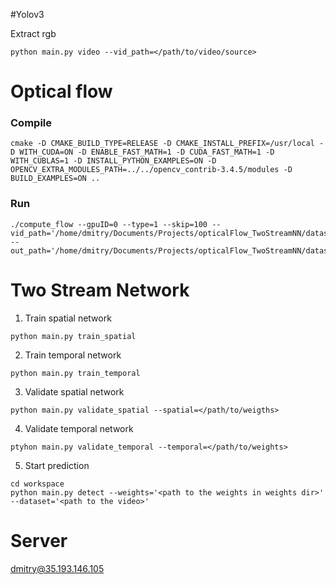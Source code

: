 
#Yolov3

Extract rgb 

```
python main.py video --vid_path=</path/to/video/source>
```


# Optical flow 

### Compile

```
cmake -D CMAKE_BUILD_TYPE=RELEASE -D CMAKE_INSTALL_PREFIX=/usr/local -D WITH_CUDA=ON -D ENABLE_FAST_MATH=1 -D CUDA_FAST_MATH=1 -D WITH_CUBLAS=1 -D INSTALL_PYTHON_EXAMPLES=ON -D OPENCV_EXTRA_MODULES_PATH=../../opencv_contrib-3.4.5/modules -D BUILD_EXAMPLES=ON ..
```

### Run

```
./compute_flow --gpuID=0 --type=1 --skip=100 --vid_path='/home/dmitry/Documents/Projects/opticalFlow_TwoStreamNN/dataset/videos' --out_path='/home/dmitry/Documents/Projects/opticalFlow_TwoStreamNN/dataset/output'
```

# Two Stream Network



1. Train spatial network 

```
python main.py train_spatial
```

2. Train temporal network 

```
python main.py train_temporal
```

3. Validate spatial network 

```
python main.py validate_spatial --spatial=</path/to/weigths>
```

4. Validate temporal network

```
ptyhon main.py validate_temporal --temporal=</path/to/weights>
```

5. Start prediction

```
cd workspace
python main.py detect --weights='<path to the weights in weights dir>' --dataset='<path to the video>'
```

# Server

dmitry@35.193.146.105
